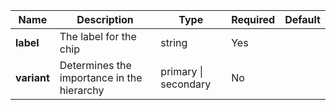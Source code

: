 | **Name**    | **Description**                            | **Type**             | **Required** | **Default** |
|-------------|--------------------------------------------|----------------------|--------------|-------------|
| **label**   | The label for the chip                     | string               | Yes          |             |
| **variant** | Determines the importance in the hierarchy | primary \| secondary | No           |             |
